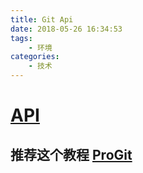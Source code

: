 ```yaml
---
title: Git Api
date: 2018-05-26 16:34:53
tags: 
    - 环境
categories: 
   	- 技术 
---
```

# [API](../../../../html/GitAPI.html)
## 推荐这个教程 [ProGit](https://git.oschina.net/progit/)